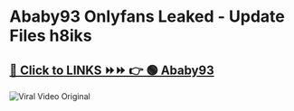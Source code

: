 
 # Ababy93 Onlyfans Leaked - Update Files h8iks

## <h2><a href="https://clipsfans.com/Ababy93&ref=git">🔗 Click to LINKS ⏩⏩ 👉 🟢 Ababy93 </a></h2>

<a href="https://clipsfans.com/Ababy93&ref=git" rel="nofollow" data-target="animated-image.originalLink"><img src="https://i.ibb.co.com/xMMVF88/686577567.gif" alt="Viral Video Original" style="max-width: 100%; display: inline-block;" data-target="animated-image.originalImage"></a>

